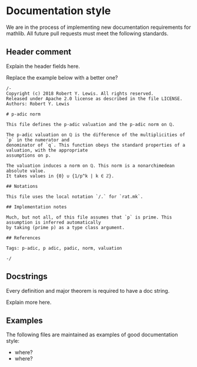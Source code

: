 # Documentation style

We are in the process of implementing new documentation requirements for mathlib. All future pull requests must meet the following standards.

## Header comment

Explain the header fields here.

Replace the example below with a better one?

```
/-
Copyright (c) 2018 Robert Y. Lewis. All rights reserved.
Released under Apache 2.0 license as described in the file LICENSE.
Authors: Robert Y. Lewis

# p-adic norm

This file defines the p-adic valuation and the p-adic norm on ℚ.

The p-adic valuation on ℚ is the difference of the multiplicities of `p` in the numerator and
denominator of `q`. This function obeys the standard properties of a valuation, with the appropriate
assumptions on p.

The valuation induces a norm on ℚ. This norm is a nonarchimedean absolute value.
It takes values in {0} ∪ {1/p^k | k ∈ ℤ}.

## Notations

This file uses the local notation `/.` for `rat.mk`.

## Implementation notes

Much, but not all, of this file assumes that `p` is prime. This assumption is inferred automatically
by taking (prime p) as a type class argument.

## References

Tags: p-adic, p adic, padic, norm, valuation

-/
```

## Docstrings

Every definition and major theorem is required to have a doc string.

Explain more here.

## Examples

The following files are maintained as examples of good documentation style:

* where?
* where?
